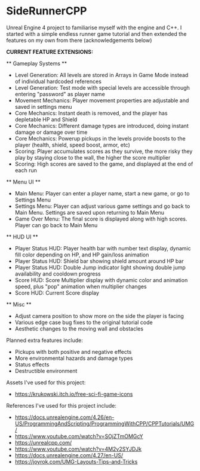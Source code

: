 # SideRunnerCPP
Unreal Engine 4 project to familiarise myself with the engine and C++.
I started with a simple endless runner game tutorial and then extended the features on my own from there (acknowledgements below)


**CURRENT FEATURE EXTENSIONS:**

** Gameplay Systems **
- Level Generation: All levels are stored in Arrays in Game Mode instead of individual hardcoded references
- Level Generation: Test mode with special levels are accessible through entering "password" as player name
- Movement Mechanics: Player movement properties are adjustable and saved in settings menu
- Core Mechanics: Instant death is removed, and the player has depletable HP and Shield
- Core Mechanics: Different damage types are introduced, doing instant damage or damage over time
- Core Mechanics: Powerup pickups in the levels provide boosts to the player (health, shield, speed boost, armor, etc)
- Scoring: Player accumulates scores as they survive, the more risky they play by staying close to the wall, the higher the score multiplier
- Scoring: High scores are saved to the game, and displayed at the end of each run

** Menu UI **
- Main Menu: Player can enter a player name, start a new game, or go to Settings Menu
- Settings Menu: Player can adjust various game settings and go back to Main Menu. Settings are saved upon returning to Main Menu
- Game Over Menu: The final score is displayed along with high scores. Player can go back to Main Menu

** HUD UI **
- Player Status HUD: Player health bar with number text display, dynamic fill color depending on HP, and HP gain/loss animation
- Player Status HUD: Shield bar showing shield amount around HP bar
- Player Status HUD: Double Jump indicator light showing double jump availability and cooldown progress
- Score HUD: Score Multiplier display with dynamic color and animation speed, plus "pop" animation when multiplier changes
- Score HUD: Current Score display

** Misc **
- Adjust camera position to show more on the side the player is facing
- Various edge case bug fixes to the original tutorial code
- Aesthetic changes to the moving wall and obstacles


Planned extra features include:
  - Pickups with both positive and negative effects
  - More environmental hazards and damage types
  - Status effects
  - Destructible environment

Assets I've used for this project:
  - https://krukowski.itch.io/free-sci-fi-game-icons

References I've used for this project include:
  - https://docs.unrealengine.com/4.26/en-US/ProgrammingAndScripting/ProgrammingWithCPP/CPPTutorials/UMG/
  - https://www.youtube.com/watch?v=SOjZTmOMGcY
  - https://unrealcpp.com/
  - https://www.youtube.com/watch?v=4M2v2SYJDJk
  - https://docs.unrealengine.com/4.27/en-US/
  - https://joyrok.com/UMG-Layouts-Tips-and-Tricks
 
